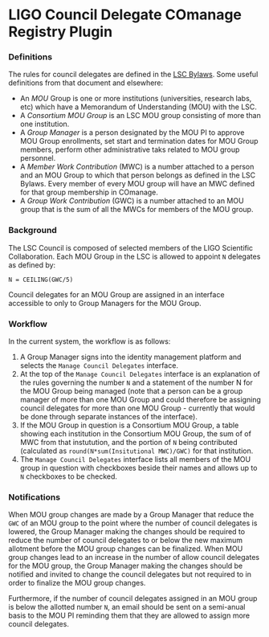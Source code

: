 # LIGO Council Delegate COmanage Registry Plugin

### Definitions
The rules for council delegates are defined in the [LSC Bylaws](https://dcc.ligo.org/LIGO-M050172). Some useful definitions from that document and elsewhere:
- An _MOU_ Group is one or more institutions (universities, research labs,
  etc) which have a Memorandum of Understanding (MOU) with the LSC.
- A _Consortium MOU Group_ is an LSC MOU group consisting of more than one institution.
- A _Group Manager_ is a person designated by the MOU PI to approve MOU Group
  enrollments, set start and termination dates for MOU Group members, perform
  other administrative taks related to MOU group personnel.
- A _Member Work Contribution_ (MWC) is a number attached to a person and an
  MOU Group to which that person belongs as defined in the LSC Bylaws. Every
  member of every MOU group will have an MWC defined for that group membership
  in COmanage.
- A _Group Work Contribution_ (GWC) is a number attached to an MOU group that
  is the sum of all the MWCs for members of the MOU group.

### Background
The LSC Council is composed of selected members of the LIGO Scientific
Collaboration. Each MOU Group in the LSC is allowed to appoint `N` delegates
as defined by:

```
N = CEILING(GWC/5)
```

Council delegates for an MOU Group are assigned in an interface accessible to
only to Group Managers for the MOU Group. 

### Workflow
In the current system, the workflow is as follows:

1. A Group Manager signs into the identity management platform and selects the
`Manage Council Delegates` interface.
1. At the top of the `Manage Council Delegates` interface is an explanation of
the rules governing the number `N` and a statement of the number N for the MOU
Group being managed (note that a person can be a group manager of more than
one MOU Group and could therefore be assigning council delegates for more than
one MOU Group - currently that would be done through separate instances of the
interface).
1. If the MOU Group in question is a Consortium MOU Group, a table showing
each institution in the Consortium MOU Group, the sum of of MWC from that
instutution, and the portion of `N` being contributed (calculated as
`round(N*sum(Insitutional MWC)/GWC)` for that institution.
1. The `Manage Council Delegates` interface lists all members of the MOU group
in question with checkboxes beside their names and allows up to `N` checkboxes
to be checked.

### Notifications
When MOU group changes are made by a Group Manager that reduce the `GWC` of an
MOU group to the point where the number of council delegates is lowered, the
Group Manager making the changes should be required to reduce the number of
council delegates to or below the new maximum allotment before the MOU group
changes can be finalized. When MOU group changes lead to an increase in the
number of allow council delegates for the MOU group, the Group Manager making
the changes should be notified and invited to change the council delegates but
not required to in order to finalize the MOU group changes. 

Furthermore, if the number of council delegates assigned in an MOU group is
below the allotted number `N`, an email should be sent on a semi-anual basis
to the MOU PI reminding them that they are allowed to assign more council
delegates.
